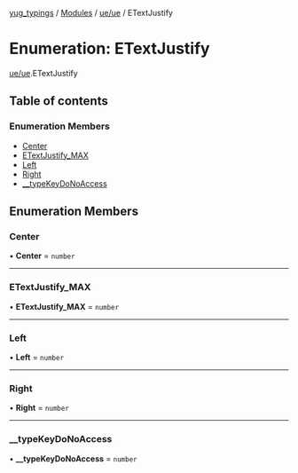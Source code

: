[yug_typings](../README.md) / [Modules](../modules.md) / [ue/ue](../modules/ue_ue.md) / ETextJustify

# Enumeration: ETextJustify

[ue/ue](../modules/ue_ue.md).ETextJustify

## Table of contents

### Enumeration Members

- [Center](ue_ue.ETextJustify.md#center)
- [ETextJustify\_MAX](ue_ue.ETextJustify.md#etextjustify_max)
- [Left](ue_ue.ETextJustify.md#left)
- [Right](ue_ue.ETextJustify.md#right)
- [\_\_typeKeyDoNoAccess](ue_ue.ETextJustify.md#__typekeydonoaccess)

## Enumeration Members

### Center

• **Center** = `number`

___

### ETextJustify\_MAX

• **ETextJustify\_MAX** = `number`

___

### Left

• **Left** = `number`

___

### Right

• **Right** = `number`

___

### \_\_typeKeyDoNoAccess

• **\_\_typeKeyDoNoAccess** = `number`
